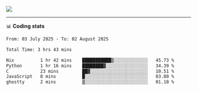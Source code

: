 <picture>
  <source
  srcset="https://github-readme-stats.vercel.app/api?username=sant0s12&show_icons=true&theme=dark"
  media="(prefers-color-scheme: dark)"
  />
  <source
  srcset="https://github-readme-stats.vercel.app/api?username=sant0s12&show_icons=true"
  media="(prefers-color-scheme: light)"
  />
  <img src="https://github-readme-stats.vercel.app/api?username=sant0s12&show_icons=true" />
</picture>

---

📊 **Coding stats**

<!--START_SECTION:waka-->

```txt
From: 03 July 2025 - To: 02 August 2025

Total Time: 3 hrs 43 mins

Nix          1 hr 42 mins    ███████████▒░░░░░░░░░░░░░   45.73 %
Python       1 hr 16 mins    ████████▓░░░░░░░░░░░░░░░░   34.39 %
C            23 mins         ██▓░░░░░░░░░░░░░░░░░░░░░░   10.51 %
JavaScript   8 mins          █░░░░░░░░░░░░░░░░░░░░░░░░   03.80 %
ghostty      2 mins          ▒░░░░░░░░░░░░░░░░░░░░░░░░   01.10 %
```

<!--END_SECTION:waka-->
